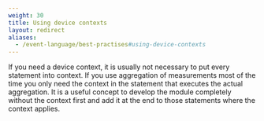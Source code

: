 ```yaml
---
weight: 30
title: Using device contexts
layout: redirect
aliases:
  - /event-language/best-practises#using-device-contexts
---
```


If you need a device context, it is usually not necessary to put every statement into context.
If you use aggregation of measurements most of the time you only need the context in the statement that executes the actual aggregation.
It is a useful concept to develop the module completely without the context first and add it at the end to those statements where the context applies.
